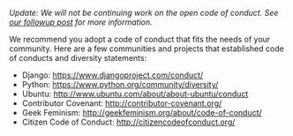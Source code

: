 _Update: We will not be continuing work on the open code of conduct. See [our followup post](http://todogroup.org/blog/followup-open-code-of-conduct/) for more information._

We recommend you adopt a code of conduct that fits the needs of your community. Here are a few communities and projects that established code of conducts and diversity statements:

* Django: https://www.djangoproject.com/conduct/
* Python: https://www.python.org/community/diversity/
* Ubuntu: http://www.ubuntu.com/about/about-ubuntu/conduct
* Contributor Covenant: http://contributor-covenant.org/
* Geek Feminism: http://geekfeminism.org/about/code-of-conduct/
* Citizen Code of Conduct: http://citizencodeofconduct.org/ 
